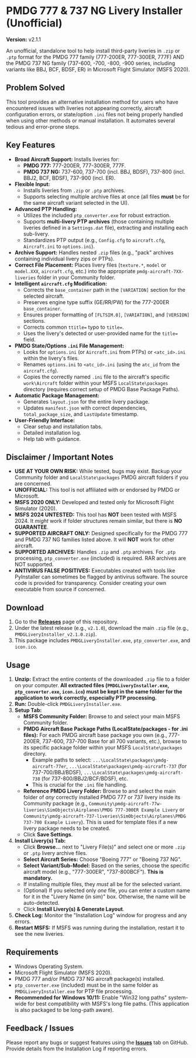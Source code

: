 # PMDG 777 & 737 NG Livery Installer (Unofficial)

**Version:** v2.1.1

An unofficial, standalone tool to help install third-party liveries in `.zip` or `.ptp` format for the PMDG 777 family (777-200ER, 777-300ER, 777F) AND the PMDG 737 NG family (737-600, -700, -800, -900 series, including variants like BBJ, BCF, BDSF, ER) in Microsoft Flight Simulator (MSFS 2020).

## Problem Solved

This tool provides an alternative installation method for users who have encountered issues with liveries not appearing correctly, aircraft configuration errors, or state/option `.ini` files not being properly handled when using other methods or manual installation. It automates several tedious and error-prone steps.

## Key Features

- **Broad Aircraft Support:** Installs liveries for:
  - **PMDG 777:** 777-200ER, 777-300ER, 777F.
  - **PMDG 737 NG:** 737-600, 737-700 (incl. BBJ, BDSF), 737-800 (incl. BBJ2, BCF, BDSF), 737-900 (incl. ER).
- **Flexible Input:**
  - Installs liveries from `.zip` or `.ptp` archives.
  - Supports selecting multiple archive files at once (all files **must** be for the same aircraft variant selected in the UI).
- **Advanced PTP Handling:**
  - Utilizes the included `ptp_converter.exe` for robust extraction.
  - Supports **multi-livery PTP archives** (those containing multiple liveries defined in a `Settings.dat` file), extracting and installing each sub-livery.
  - Standardizes PTP output (e.g., `Config.cfg` to `aircraft.cfg`, `Aircraft.ini` to `options.ini`).
- **Archive Support:** Handles nested `.zip` files (e.g., "pack" archives containing individual livery zips or PTPs).
- **Correct File Placement:** Places livery files (`texture.*`, `model` or `model.XXX`, `aircraft.cfg`, etc.) into the appropriate `pmdg-aircraft-7XX-liveries` folder in your Community folder.
- **Intelligent `aircraft.cfg` Modification:**
  - Corrects the `base_container` path in the `[VARIATION]` section for the selected aircraft.
  - Preserves engine type suffix (GE/RR/PW) for the 777-200ER `base_container`.
  - Ensures proper formatting of `[FLTSIM.0]`, `[VARIATION]`, and `[VERSION]` sections.
  - Corrects common `ttitle=` typo to `title=`.
  - Uses the livery's detected or user-provided name for the `title=` field.
- **PMDG State/Options `.ini` File Management:**
  - Looks for `options.ini` (or `Aircraft.ini` from PTPs) or `<atc_id>.ini` within the livery's files.
  - Renames `options.ini` to `<atc_id>.ini` (using the `atc_id` from the `aircraft.cfg`).
  - Copies the correctly named `.ini` file to the aircraft's specific `work\Aircraft` folder within your MSFS `LocalState\packages` directory (requires correct setup of PMDG Base Package Paths).
- **Automatic Package Management:**
  - Generates `layout.json` for the entire livery package.
  - Updates `manifest.json` with correct dependencies, `total_package_size`, and `LastUpdate` timestamp.
- **User-Friendly Interface:**
  - Clear setup and installation tabs.
  - Detailed installation log.
  - Help tab with guidance.

## Disclaimer / Important Notes

- **USE AT YOUR OWN RISK:** While tested, bugs may exist. Backup your Community folder and `LocalState\packages` PMDG aircraft folders if you are concerned.
- **UNOFFICIAL:** This tool is not affiliated with or endorsed by PMDG or Microsoft.
- **MSFS 2020 ONLY:** Developed and tested only for Microsoft Flight Simulator (2020).
- **MSFS 2024 UNTESTED:** This tool has **NOT** been tested with MSFS 2024. It _might_ work if folder structures remain similar, but there is **NO GUARANTEE**.
- **SUPPORTED AIRCRAFT ONLY:** Designed specifically for the PMDG 777 and PMDG 737 NG families listed above. It will **NOT** work for other aircraft.
- **SUPPORTED ARCHIVES:** Handles `.zip` and `.ptp` archives. For `.ptp` processing, `ptp_converter.exe` (included) is required. RAR archives are NOT supported.
- **ANTIVIRUS FALSE POSITIVES:** Executables created with tools like PyInstaller can sometimes be flagged by antivirus software. The source code is provided for transparency. Consider creating your own executable from source if concerned.

## Download

1.  Go to the [**Releases**](https://github.com/semartinezmo/PMDG-Livery-Installer/releases) page of this repository.
2.  Under the latest release (e.g., `v2.1.0`), download the main `.zip` file (e.g., `PMDGLiveryInstaller_v2.1.0.zip`).
3.  This package includes `PMDGLiveryInstaller.exe`, `ptp_converter.exe`, and `icon.ico`.

## Usage

1.  **Unzip:** Extract the entire contents of the downloaded `.zip` file to a folder on your computer. **All extracted files (`PMDGLiveryInstaller.exe`, `ptp_converter.exe`, `icon.ico`) must be kept in the same folder for the application to work correctly, especially PTP processing.**
2.  **Run:** Double-click `PMDGLiveryInstaller.exe`.
3.  **Setup Tab:**
    - **MSFS Community Folder:** Browse to and select your main MSFS Community folder.
    - **PMDG Aircraft Base Package Paths (LocalState/packages - for .ini files):** For each PMDG aircraft base package you own (e.g., 777-200ER, 737-600, 737-700 Base for all 700 variants, etc.), browse to its specific package folder within your MSFS `LocalState\packages` directory.
      - Example paths to select: `...\LocalState\packages\pmdg-aircraft-77er`, `...\LocalState\packages\pmdg-aircraft-737` (for 737-700/BBJ/BDSF), `...\LocalState\packages\pmdg-aircraft-738` (for 737-800/BBJ2/BCF/BDSF), etc.
      - This is crucial for the `.ini` file handling.
    - **Reference PMDG Livery Folder:** Browse to and select the main folder of _any_ correctly installed PMDG 777 or 737 livery inside its Community package (e.g., `Community\pmdg-aircraft-77w-liveries\SimObjects\Airplanes\PMDG 777-300ER Example Livery` or `Community\pmdg-aircraft-737-liveries\SimObjects\Airplanes\PMDG 737-700 Example Livery`). This is used for template files if a new livery package needs to be created.
    - Click **Save Settings**.
4.  **Install Livery(s) Tab:**
    - Click **Browse...** next to "Livery File(s)" and select one or more `.zip` or `.ptp` livery archive files.
    - **Select Aircraft Series:** Choose "Boeing 777" or "Boeing 737 NG".
    - **Select Variant/Sub-Model:** Based on the series, choose the specific aircraft model (e.g., "777-300ER", "737-800BCF"). **This is mandatory.**
    - If installing multiple files, they _must_ all be for the selected variant.
    - (Optional) If you selected only _one_ file, you can enter a custom name for it in the "Livery Name (in sim)" box. Otherwise, the name will be auto-detected.
    - Click **Install Livery(s) & Generate Layout**.
5.  **Check Log:** Monitor the "Installation Log" window for progress and any errors.
6.  **Restart MSFS:** If MSFS was running during the installation, restart it to see the new liveries.

## Requirements

- Windows Operating System.
- Microsoft Flight Simulator (MSFS 2020).
- PMDG 777 and/or PMDG 737 NG aircraft package(s) installed.
- `ptp_converter.exe` (included) must be in the same folder as `PMDGLiveryInstaller.exe` for PTP file processing.
- **Recommended for Windows 10/11:** Enable "Win32 long paths" system-wide for best compatibility with MSFS's long file paths. (This application is also packaged to be long-path aware).

## Feedback / Issues

Please report any bugs or suggest features using the [**Issues**](https://github.com/semartinezmo/PMDG-Livery-Installer/issues) tab on GitHub. Provide details from the Installation Log if reporting errors.
